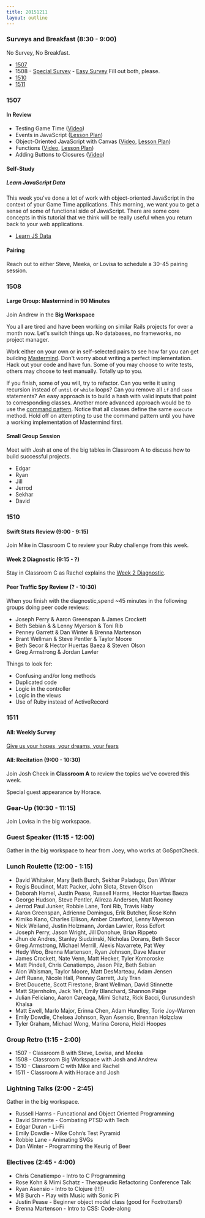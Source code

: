 ```yaml
---
title: 20151211
layout: outline
---
```


### Surveys and Breakfast (8:30 - 9:00)

No Survey, No Breakfast.

* [1507](https://docs.google.com/forms/d/1-olQVOvwFUP00ELjqjoMIA2KdsfiZUyq-x3xGD-qwIs/viewform)
* 1508 - [Special Survey](http://goo.gl/forms/2jvz5nkpyz) - [Easy Survey](http://goo.gl/forms/hT6xJTivfc) Fill out both, please.
* [1510](https://docs.google.com/a/casimircreative.com/forms/d/1Dmng0dUeaD-wiFyygqW7H9Fdu72c-rtGv2EYmhX7Fx0/viewform)
* [1511]()

### 1507

#### In Review

- Testing Game Time ([Video](https://vimeo.com/148618912))
- Events in JavaScript ([Lesson Plan](https://github.com/mdn/advanced-js-fundamentals-ck/blob/gh-pages/tutorials/04-events/README.md))
- Object-Oriented JavaScript with Canvas ([Video](https://vimeo.com/148156565), [Lesson Plan](https://github.com/mdn/advanced-js-fundamentals-ck/blob/gh-pages/tutorials/03-object-oriented-javascript/03-canvas-and-object-oriented-javascript.md))
- Functions ([Video](https://vimeo.com/147635265), [Lesson Plan](https://github.com/mdn/advanced-js-fundamentals-ck/blob/gh-pages/tutorials/02-functions/README.md))
- Adding Buttons to Closures ([Video](https://vimeo.com/148619196))

#### Self-Study

##### Learn JavaScript Data

This week you've done a lot of work with object-oriented JavaScript in the context of your Game Time applications. This morning, we want you to get a sense of some of functional side of JavaScript. There are some core concepts in this tutorial that we think will be really useful when you return back to your web applications.

- [Learn JS Data][jsdata]

[jsdata]: http://learnjsdata.com

#### Pairing

Reach out to either Steve, Meeka, or Lovisa to schedule a 30-45 pairing session.

### 1508

#### Large Group: Mastermind in 90 Minutes

Join Andrew in the **Big Workspace**

You all are tired and have been working on similar Rails projects for over a month now. Let's switch things up. No databases, no frameworks, no project manager.

Work either on your own or in self-selected pairs to see how far you can get building [Mastermind](https://github.com/turingschool/curriculum/blob/master/source/projects/mastermind.markdown). Don't worry about writing a perfect implementation. Hack out your code and have fun. Some of you may choose to write tests, others may choose to test manually. Totally up to you.

If you finish, some of you will, try to refactor. Can you write it using recursion instead of `until` or `while` loops? Can you remove all `if` and `case` statements? An easy approach is to build a hash with valid inputs that point to corresponding classes. Another more advanced approach would be to use the [command pattern](https://dockyard.com/blog/2013/11/05/design-patterns-command-pattern). Notice that all classes define the same `execute` method. Hold off on attempting to use the command pattern until you have a working implementation of Mastermind first.

#### Small Group Session

Meet with Josh at one of the big tables in Classroom A to discuss how to build successful projects.

* Edgar
* Ryan
* Jill
* Jerrod
* Sekhar
* David

### 1510

#### Swift Stats Review (9:00 - 9:15)

Join Mike in Classroom C to review your Ruby challenge from this week.

#### Week 2 Diagnostic (9:15 - ?)

Stay in Classroom C as Rachel explains the [Week 2 Diagnostic](https://gist.github.com/rwarbelow/3f63147dfd98c76de00a).

#### Peer Traffic Spy Review (? - 10:30)

When you finish with the diagnostic,spend ~45 minutes in the following groups doing peer code reviews:

* Joseph Perry & Aaron Greenspan & James Crockett
* Beth Sebian & & Lenny Myerson & Toni Rib
* Penney Garrett & Dan Winter & Brenna Martenson
* Brant Wellman & Steve Pentler & Taylor Moore
* Beth Secor & Hector Huertas Baeza & Steven Olson
* Greg Armstrong & Jordan Lawler

Things to look for:

* Confusing and/or long methods
* Duplicated code
* Logic in the controller
* Logic in the views
* Use of Ruby instead of ActiveRecord

### 1511

#### All: Weekly Survey

[Give us your hopes, your dreams, your fears](https://docs.google.com/forms/d/1CsDOTiOhw4xidcCj_mIb2d_G6MSDXPAYFUzcGzeA6n8/viewform)

#### All: Recitation (9:00 - 10:30)

Join Josh Cheek in **Classroom A** to review the topics
we've covered this week.

Special guest appearance by Horace.

### Gear-Up (10:30 - 11:15)

Join Lovisa in the big workspace.

### Guest Speaker (11:15 - 12:00)

Gather in the big workspace to hear from Joey, who works at GoSpotCheck.

### Lunch Roulette (12:00 - 1:15)

* David Whitaker, Mary Beth Burch, Sekhar Paladugu, Dan Winter
* Regis Boudinot, Matt Packer, John Slota, Steven Olson
* Deborah Hamel, Justin Pease, Russell Harms, Hector Huertas Baeza
* George Hudson, Steve Pentler, Alireza Andersen, Matt Rooney
* Jerrod Paul Junker, Robbie Lane, Toni Rib, Travis Haby
* Aaron Greenspan, Adrienne Domingus, Erik Butcher, Rose Kohn
* Kimiko Kano, Charles Ellison, Amber Crawford, Lenny Myerson
* Nick Weiland, Justin Holzmann, Jordan Lawler, Ross Edfort
* Joseph Perry, Jason Wright, Jill Donohue, Brian Rippeto
* Jhun de Andres, Stanley Siudzinski, Nicholas Dorans, Beth Secor
* Greg Armstrong, Michael Merrill, Alexis Navarrete, Pat Wey
* Hedy Woo, Brenna Martenson, Ryan Johnson, Dave Maurer
* James Crockett, Nate Venn, Matt Hecker, Tyler Komoroske
* Matt Pindell, Chris Cenatiempo, Jason Pilz, Beth Sebian
* Alon Waisman, Taylor Moore, Matt DesMarteau, Adam Jensen
* Jeff Ruane, Nicole Hall, Penney Garrett, July Tran
* Bret Doucette, Scott Firestone, Brant Wellman, David Stinnette
* Matt Stjernholm, Jack Yeh, Emily Blanchard, Shannon Paige
* Julian Feliciano, Aaron Careaga, Mimi Schatz, Rick Bacci, Gurusundesh Khalsa
* Matt Ewell, Marlo Major, Erinna Chen, Adam Hundley, Torie Joy-Warren
* Emily Dowdle, Chelsea Johnson, Ryan Asensio, Brennan Holzclaw
* Tyler Graham, Michael Wong, Marina Corona, Heidi Hoopes

### Group Retro (1:15 - 2:00)

* 1507 - Classroom B with Steve, Lovisa, and Meeka
* 1508 - Classroom Big Workspace with Josh and Andrew
* 1510 - Classroom C with Mike and Rachel
* 1511 - Classroom A with Horace and Josh

### Lightning Talks (2:00 - 2:45)

Gather in the big workspace.

* Russell Harms - Funcational and Object Oriented Programming
* David Stinnette - Combating PTSD with Tech
* Edgar Duran - Li-Fi
* Emily Dowdle - Mike Cohn’s Test Pyramid
* Robbie Lane - Animating SVGs
* Dan Winter - Programming the Keurig of Beer

### Electives (2:45 - 4:00)

* Chris Cenatiempo - Intro to C Programming
* Rose Kohn & Mimi Schatz - Therapeudic Refactoring Conference Talk
* Ryan Asensio - Intro to Clojure (!!!!)
* MB Burch - Play with Music with Sonic Pi
* Justin Pease - Beginner object model class (good for Foxtrotters!)
* Brenna Martenson - Intro to CSS: Code-along

